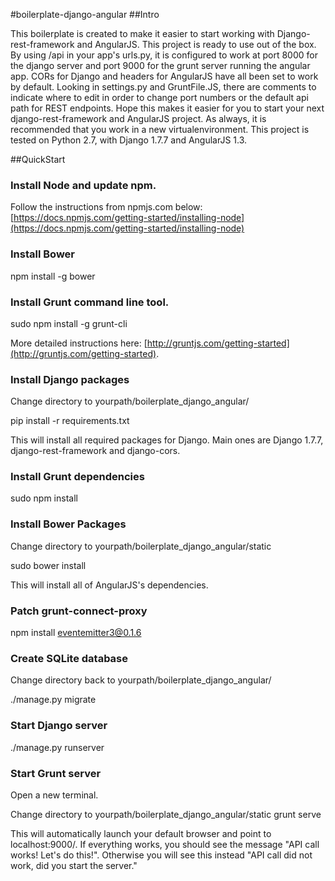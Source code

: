 #boilerplate-django-angular
##Intro

This boilerplate is created to make it easier to start working with Django-rest-framework and AngularJS.  This project is ready to use out of the box.  By using /api in your app's urls.py, it is configured to work at port 8000 for the django server and port 9000 for the grunt server running the angular app.  CORs for Django and headers for AngularJS have all been set to work by default.  Looking in settings.py and GruntFile.JS, there are comments to indicate where to edit in order to change port numbers or the default api path for REST endpoints.  Hope this makes it easier for you to start your next django-rest-framework and AngularJS project.  As always, it is recommended that you work in a new virtualenvironment.  This project is tested on Python 2.7, with Django 1.7.7 and AngularJS 1.3.

##QuickStart

### Install Node and update npm.

Follow the instructions from npmjs.com below:
[https://docs.npmjs.com/getting-started/installing-node](https://docs.npmjs.com/getting-started/installing-node)

### Install Bower

npm install -g bower

### Install Grunt command line tool.

sudo npm install -g grunt-cli

More detailed instructions here: [http://gruntjs.com/getting-started](http://gruntjs.com/getting-started).

### Install Django packages

Change directory to yourpath/boilerplate_django_angular/

pip install -r requirements.txt

This will install all required packages for Django.  Main ones are Django 1.7.7, django-rest-framework and django-cors.

### Install Grunt dependencies

sudo npm install

### Install Bower Packages

Change directory to yourpath/boilerplate_django_angular/static

sudo bower install

This will install all of AngularJS's dependencies.

### Patch grunt-connect-proxy

npm install eventemitter3@0.1.6

### Create SQLite database
Change directory back to yourpath/boilerplate_django_angular/

./manage.py migrate

### Start Django server
./manage.py runserver

### Start Grunt server
Open a new terminal.

Change directory to yourpath/boilerplate_django_angular/static
grunt serve

This will automatically launch your default browser and point to localhost:9000/.  If everything works, you should see the message "API call works!  Let's do this!".  Otherwise you will see this instead "API call did not work, did you start the server."



